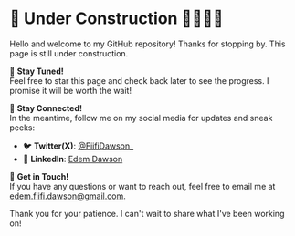 # 🚧 Under Construction 👷‍♂️👷‍♀️

Hello and welcome to my GitHub repository! Thanks for stopping by. This page is still under construction.

🔨 **Stay Tuned!**  
Feel free to star this page and check back later to see the progress. I promise it will be worth the wait!

📢 **Stay Connected!**  
In the meantime, follow me on my social media for updates and sneak peeks:

- 🐦 **Twitter(X)**: [@FiifiDawson_](https://x.com/FiifiDawson_)
- 💼 **LinkedIn**: [Edem Dawson](https://www.linkedin.com/in/edem-dawson/)

📧 **Get in Touch!**  
If you have any questions or want to reach out, feel free to email me at [edem.fiifi.dawson@gmail.com](mailto:edem.fiifi.dawson@gmail.com).

Thank you for your patience. I can't wait to share what I've been working on!



